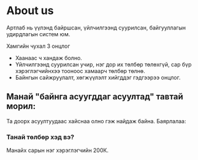 # About us
Артлаб нь үүлэнд байршсан, үйлчилгээнд суурилсан, байгууллагын удирдлагын систем юм.

Хамгийн чухал 3 онцлог

- Хаанаас ч хандаж болно.
- Үйлчилгээнд суурилсан учир, нэг дор их төлбөр төлөхгүй, сар бүр хэрэглэгчийнхээ тооноос хамаарч төлбөр төлнө.
- Байнгын сайжруулалт, хөгжүүлэлт хийгддэг
гэдгээрээ онцлог.

## Манай "байнга асуугддаг асуултад" тавтай морил:

Та доорх асуултуудаас хайснаа олно гэж найдаж байна. Баярлалаа:

### Танай төлбөр хэд вэ?
Манайх сарын нэг хэрэглэгчийн 200К.
